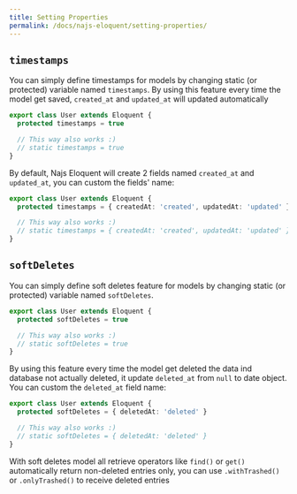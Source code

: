 ```yaml
---
title: Setting Properties
permalink: /docs/najs-eloquent/setting-properties/
---
```


## `timestamps`

You can simply define timestamps for models by changing static (or protected) variable named `timestamps`. By using this feature every time the model get saved, `created_at` and `updated_at` will updated automatically

```typescript
export class User extends Eloquent {
  protected timestamps = true

  // This way also works :)
  // static timestamps = true
}
```

By default, Najs Eloquent will create 2 fields named `created_at` and `updated_at`, you can custom the fields' name:

```typescript
export class User extends Eloquent {
  protected timestamps = { createdAt: 'created', updatedAt: 'updated' }

  // This way also works :)
  // static timestamps = { createdAt: 'created', updatedAt: 'updated' }
}
```

## `softDeletes`

You can simply define soft deletes feature for models by changing static (or protected) variable named `softDeletes`.

```typescript
export class User extends Eloquent {
  protected softDeletes = true

  // This way also works :)
  // static softDeletes = true
}
```

By using this feature every time the model get deleted the data ind database not actually deleted, it update `deleted_at` from `null` to date object. You can custom the `deleted_at` field name:

```typescript
export class User extends Eloquent {
  protected softDeletes = { deletedAt: 'deleted' }

  // This way also works :)
  // static softDeletes = { deletedAt: 'deleted' }
}
```

With soft deletes model all retrieve operators like `find()` or `get()` automatically return non-deleted entries only, you can use `.withTrashed()` or `.onlyTrashed()` to receive deleted entries